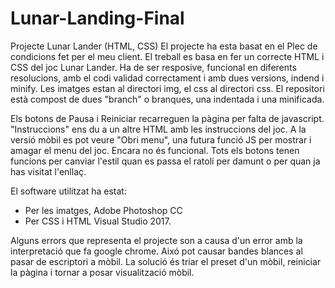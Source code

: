 # Lunar-Landing-Final
Projecte Lunar Lander (HTML, CSS)
El projecte ha esta basat en el Plec de condicions fet per el meu client. El treball es basa en fer un correcte HTML i CSS del joc Lunar Lander. Ha de ser resposive, funcional en diferents resolucions, amb el codi validad correctament i amb dues versions, indend i minify.
Les imatges estan al directori img, el css al directori css. El repositori està compost de dues "branch" o branques, una indentada i una minificada.

Els botons de Pausa i Reiniciar recarreguen la pàgina per falta de javascript. "Instruccions" ens du a un altre HTML amb les instruccions del joc. A la versió mòbil es pot veure "Obri menu", una futura funció  JS per mostrar i amagar el menu del joc. Encara no és funcional. Tots els botons tenen funcions per canviar l'estil quan es passa el ratolí per damunt o per quan ja has visitat l'enllaç.

El software utilitzat ha estat:
* Per les imatges, Adobe Photoshop CC
* Per CSS i HTML Visual Studio 2017.

Alguns errors que representa el projecte son a causa d'un error amb la interpretació que fa google chrome. Aixó pot causar bandes blances al pasar de escriptori a mòbil. La solució és triar el preset d'un mòbil, reiniciar la pàgina i tornar a posar visualització mòbil.


